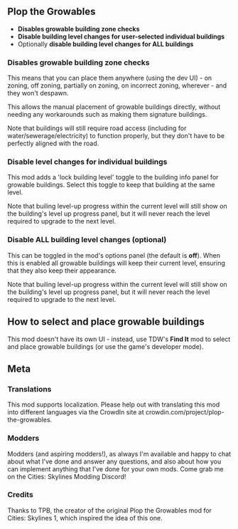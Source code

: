## Plop the Growables
- **Disables growable building zone checks**
- **Disable building level changes for user-selected individual buildings**
- Optionally **disable building level changes for ALL buildings**

### Disables growable building zone checks
This means that you can place them anywhere (using the dev UI) - on zoning, off zoning, partially on zoning, on incorrect zoning, wherever - and they won't despawn.

This allows the manual placement of growable buildings directly, without needing any workarounds such as making them signature buildings.

Note that buildings will still require road access (including for water/sewerage/electricity) to function properly, but they don't have to be perfectly aligned with the road.

### Disable level changes for individual buildings
This mod adds a 'lock building level' toggle to the building info panel for growable buildings.  Select this toggle to keep that building at the same level.

Note that builing level-up progress within the current level will still show on the building's level up progress panel, but it will never reach the level required to upgrade to the next level.

### Disable ALL building level changes (optional)
This can be toggled in the mod's options panel (the default is **off**).  When this is enabled all growable buildings will keep their current level, ensuring that they also keep their appearance.

Note that builing level-up progress within the current level will still show on the building's level up progress panel, but it will never reach the level required to upgrade to the next level.

## How to select and place growable buildings
This mod doesn't have its own UI - instead, use TDW's **Find It** mod to select and place growable buildings (or use the game's developer mode).

## Meta
### Translations
This mod supports localization. Please help out with translating this mod into different languages via the CrowdIn site at crowdin.com/project/plop-the-growables.

### Modders
Modders (and aspiring modders!), as always I'm available and happy to chat about what I've done and answer any questions, and also about how you can implement anything that I've done for your own mods. Come grab me on the Cities: Skylines Modding Discord!

### Credits
Thanks to TPB, the creator of the original Plop the Growables mod for Cities: Skylines 1, which inspired the idea of this one.